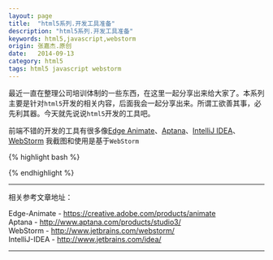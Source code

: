 ```yaml
---
layout: page
title:  "html5系列.开发工具准备"
description: "html5系列.开发工具准备"
keywords: html5,javascript,webstorm
origin: 张嘉杰.原创
date:   2014-09-13
category: html5
tags: html5 javascript webstorm
---
```

最近一直在整理公司培训体制的一些东西，在这里一起分享出来给大家了。本系列主要是针对`html5`开发的相关内容，后面我会一起分享出来。所谓工欲善其事，必先利其器。今天就先说说`html5`开发的工具吧。
<!--more-->

前端不错的开发的工具有很多像[Edge Animate]、[Aptana]、[IntelliJ IDEA]、[WebStorm] 我截图和使用是基于`WebStorm`

{% highlight bash %}


{% endhighlight %}

-----------------------

相关参考文章地址：

Edge-Animate - <https://creative.adobe.com/products/animate>  
Aptana - <http://www.aptana.com/products/studio3/>  
WebStorm - <http://www.jetbrains.com/webstorm/>  
IntelliJ-IDEA - <http://www.jetbrains.com/idea/>

-----------------------

[Edge Animate]: https://creative.adobe.com/products/animate	
[Aptana]: http://www.aptana.com/products/studio3/
[WebStorm]: http://www.jetbrains.com/webstorm/
[IntelliJ IDEA]: http://www.jetbrains.com/idea/

